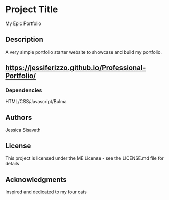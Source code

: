 # Project Title

My Epic Portfolio

## Description
A very simple portfolio starter website to showcase and build my portfolio.
## https://jessiferizzo.github.io/Professional-Portfolio/

### Dependencies

HTML/CSS/Javascript/Bulma

## Authors

Jessica Sisavath


## License

This project is licensed under the ME License - see the LICENSE.md file for details

## Acknowledgments

Inspired and dedicated to my four cats
